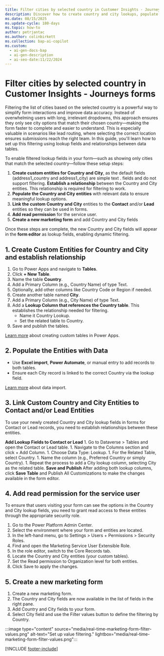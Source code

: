 ```yaml
---
title: Filter cities by selected country in Customer Insights - Journeys forms
description: Discover how to create country and city lookups, populate the values and set up relationship using forms in Dynamics 365 Customer Insights - Journeys. Learn more now!
ms.date: 08/15/2025
ms.update-cycle: 180-days
ms.topic: how-to
author: petrjantac
ms.author: colinbirkett
ms.collection: bap-ai-copilot
ms.custom:
  - ai-gen-docs-bap
  - ai-gen-description
  - ai-seo-date:11/22/2024
---
```


# Filter cities by selected country in Customer Insights - Journeys forms

Filtering the list of cities based on the selected country is a powerful way to simplify form interactions and improve data accuracy. Instead of overwhelming users with long, irrelevant dropdowns, this approach ensures they only see city options that match their chosen country—making the form faster to complete and easier to understand. This is especially valuable in scenarios like lead routing, where selecting the correct location ensures submissions reach the right team. In this guide, you'll learn how to set up this filtering using lookup fields and relationships between data tables.

To enable filtered lookup fields in your form—such as showing only cities that match the selected country—follow these setup steps:

1. **Create custom entities for Country and City**, as the default fields (address1_country and address1_city) are simple text . fields and do not support filtering. **Establish a relationship** between the Country and City entities. This relationship is required for filtering to work.
1. **Populate the Country and City entities** with relevant data to ensure meaningful lookup options.
1. **Link the custom Country and City** entities to the **Contact** and/or **Lead** entities so they can be used in forms.
1. **Add read permission** for the service user.
1. **Create a new marketing form** and add Country and City fields

Once these steps are complete, the new Country and City fields will appear in the **form editor** as lookup fields, enabling dynamic filtering.

## 1. Create Custom Entities for Country and City and establish relationship

1. Go to Power Apps and navigate to **Tables**.
1. Click **+ New Table**.
1. Name the table **Country**.
1. Add a Primary Column (e.g., Country Name) of type Text.
1. Optionally, add other columns like Country Code or Region if needed.
1. Create another table named **City**.
1. Add a Primary Column (e.g., City Name) of type Text.
1. Add a **Lookup Column that references the Country table**. This establishes the relationship needed for filtering.
    - Name it Country Lookup.
    - Set the related table to Country.
1. Save and publish the tables.

[Learn more](https://learn.microsoft.com/power-apps/maker/data-platform/create-edit-entities-portal) about creating custom tables in Power Apps.

## 2. Populate the Entities with Data

- Use **Excel import**, **Power Automate**, or manual entry to add records to both tables.
- Ensure each City record is linked to the correct Country via the lookup field.

[Learn more](https://learn.microsoft.com/power-apps/maker/data-platform/data-platform-import-export) about data import.

## 3. Link Custom Country and City Entities to Contact and/or Lead Entities

To use your newly created Country and City lookup fields in forms for Contact or Lead records, you need to establish relationships between these entities.

**Add Lookup Fields to Contact or Lead**
    1. Go to Dataverse > Tables and open the Contact or Lead table.
    1. Navigate to the Columns section and click + Add Column.
    1. Choose Data Type: Lookup.
    1. For the Related Table, select Country.
    1. Name the column (e.g., Preferred Country or simply Country).
    1. Repeat the process to add a City lookup column, selecting City as the related table.
**Save and Publish**
After adding both lookup columns, click **Save Table** and Publish All Customizations to make the changes available in the form editor.

## 4. Add read permission for the service user

To ensure that users visiting your form can see the options in the Country and City lookup fields, you need to grant read access to these entities through the appropriate security role.

1. Go to the Power Platform Admin Center.
1. Select the environment where your form and entities are located.
1. In the left-hand menu, go to Settings > Users + Permissions > Security Roles.
1. Find and open the Marketing Service User Extensible Role.
1. In the role editor, switch to the Core Records tab.
1. Locate the Country and City entities (your custom tables).
1. Set the Read permission to Organization level for both entities.
1. Click Save to apply the changes.

## 5. Create a new marketing form

1. Create a new marketing form.
1. The Country and City fields are now available in the list of fields in the right pane.
1. Add Country and City fields to your form.
1. Select City field and use the Filter values button to define the filtering by Country.

:::image type="content" source="media/real-time-marketing-form-filter-values.png" alt-text="Set up value filtering." lightbox="media/real-time-marketing-form-filter-values.png":::

[!INCLUDE [footer-include](./includes/footer-banner.md)]